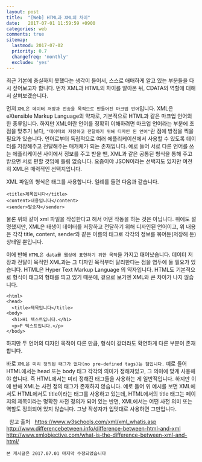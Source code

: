```yaml
---
layout: post
title:  "[Web] HTML과 XML의 차이"
date:   2017-07-01 11:59:59 +0900
categories: web
comments: true
sitemap:
  lastmod: 2017-07-02
  priority: 0.7
  changefreq: 'monthly'
  exclude: 'yes'
---
```


최근 기본에 충실하지 못했다는 생각이 들어서, 스스로 애매하게 알고 있는 부분들을 다시 짚어보고자 합니다. 먼저 XML과 HTML의 차이를 알아본 뒤, CDATA의 역할에 대해서 살펴보겠습니다.
<!--break-->
먼저 `XML은 데이터 저장과 전송을 목적으로 만들어진 마크업 언어`입니다. XML은 eXtensible Markup Language의 약자로, 기본적으로 HTML과 같은 마크업 언어의 한 종류입니다. 하지만 XML이란 언어를 정확히 이해하려면 마크업 언어라는 부분에 초점을 맞추기 보다, `"데이터의 저장하고 전달하기 위해 디자인 된 언어"`란 점에 방점을 찍을 필요가 있습니다. 언어로부터 독립적으로 여러 에플리케이션에서 사용할 수 있도록 데이터를 저장해주고 전달해주는 매개체가 되는 존재입니다. 예로 들어 서로 다른 언어를 쓰는 에플리케이션 사이에서 정보를 주고 받을 땐, XML과 같은 공통된 형식을 통해 주고 받으면 서로 편할 것임에 틀림 없습니다. 요즘이야 JSON이라는 선택지도 있지만 여전히 XML은 매력적인 선택지입니다.

XML 파일의 형식은 태그를 사용합니다. 일례를 들면 다음과 같습니다.

```
<title>제목입니다</title>
<content>내용입니다</content>
<sender>발송자</sender>
```

물론 위와 같이 xml 파일을 작성한다고 해서 어떤 작동을 하는 것은 아닙니다. 위에도 설명했지만, XML은 태생이 데이터를 저장하고 전달하기 위해 디자인된 언어이고, 위 내용은 각각 title, content, sender와 같은 이름의 태그로 각각의 정보를 묶어둔(저장해 둔) 상태일 뿐입니다.

이에 반해 `HTML은 data를 웹상에 표현하기 위한 목적`을 가지고 태어났습니다. 데이터 저장과 전달이 목적인 XML과는 그 디자인 목적부터 달리한다는 점을 염두에 둘 필요가 있습니다. HTML은 Hyper Text Markup Language 의 약자입니다. HTML도 기본적으로 형식이 태그의 형태를 띄고 있기 때문에, 겉으로 보기엔 XML와 큰 차이가 나지 않습니다.

```
<html>
<head>
  <title>제목입니다</title>
<body>
  <h1>H1 텍스트입니다.</h1>
  <p>P 텍스트입니다.</p>
</body>
```

하지만 두 언어의 디자인 목적이 다른 만큼, 형식이 같더라도 확연하게 다른 부분이 존재합니다.

바로 `XML은 미리 정의된 태그가 없다(no pre-defined tags)는 점입니다.` 예로 들어 HTML에서는 head 또는 body 태그 각각의 의미가 정해져있고, 그 의미에 맞게 사용해야 합니다. 즉 HTML에서는 미리 정해진 태그들을 사용하는 게 일반적입니다. 하지만 이에 반해 XML는 사전 정의 태그가 존재하지 않습니다. 예로 들어 위 예시를 보면 XML에서도 HTML에서도 title이라는 태그를 사용하고 있는데, HTML에서의 title 태그는 페이지의 제목이라는 명확한 사전 정의가 되어 있는 반면, XML에서는 어떤 사전 의미 또는 역할도 정의되어 있지 않습니다. 그냥 작성자가 입맛대로 사용하면 그만입니다.


 
참고 출처
 
https://www.w3schools.com/xml/xml_whatis.asp
http://www.differencebetween.info/difference-between-html-and-xml
http://www.xmlobjective.com/what-is-the-difference-between-xml-and-html/

`본 게시글은 2017.07.01 마지막 수정되었습니다`
